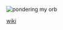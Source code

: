 <!--
<meta name="robots" content="noindex, nofollow">
-->


![pondering my orb](https://github.com/herakleitos137/herakleitos137/blob/herakleitos137/smolbanner.PNG)


[wiki](https://github.com/herakleitos137/herakleitos137/wiki)



<!--
**herakleitos137/herakleitos137** is a ✨ _special_ ✨ repository because its `README.md` (this file) appears on your GitHub profile.

Here are some ideas to get you started:

- 🔭 I’m currently working on ...
- 🌱 I’m currently learning ...
- 👯 I’m looking to collaborate on ...
- 🤔 I’m looking for help with ...
- 💬 Ask me about ...
- 📫 How to reach me: ...
- 😄 Pronouns: ...
- ⚡ Fun fact: ...
-->
